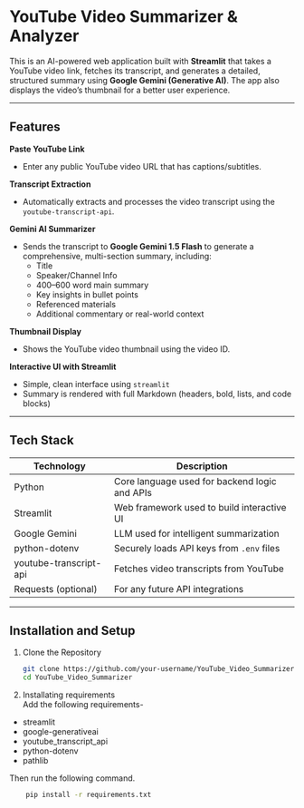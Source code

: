 # YouTube Video Summarizer & Analyzer

This is an AI-powered web application built with **Streamlit** that takes a YouTube video link, fetches its transcript, and generates a detailed, structured summary using **Google Gemini (Generative AI)**. The app also displays the video’s thumbnail for a better user experience.

---


## Features

**Paste YouTube Link**  
- Enter any public YouTube video URL that has captions/subtitles.

**Transcript Extraction**  
- Automatically extracts and processes the video transcript using the `youtube-transcript-api`.

**Gemini AI Summarizer**  
- Sends the transcript to **Google Gemini 1.5 Flash** to generate a comprehensive, multi-section summary, including:
  - Title
  - Speaker/Channel Info
  - 400–600 word main summary
  - Key insights in bullet points
  - Referenced materials
  - Additional commentary or real-world context

**Thumbnail Display**  
- Shows the YouTube video thumbnail using the video ID.

**Interactive UI with Streamlit**  
- Simple, clean interface using `streamlit`
- Summary is rendered with full Markdown (headers, bold, lists, and code blocks)

---

## Tech Stack

| Technology         | Description                                           |
|--------------------|-------------------------------------------------------|
| Python             | Core language used for backend logic and APIs        |
| Streamlit          | Web framework used to build interactive UI           |
| Google Gemini      | LLM used for intelligent summarization               |
| python-dotenv      | Securely loads API keys from `.env` files            |
| youtube-transcript-api | Fetches video transcripts from YouTube         |
| Requests (optional)| For any future API integrations                      |

---

## Installation and Setup

1. Clone the Repository
   ```bash
   git clone https://github.com/your-username/YouTube_Video_Summarizer.git
   cd YouTube_Video_Summarizer
   
2. Installating requirements  
Add the following requirements-
- streamlit
- google-generativeai
- youtube_transcript_api
- python-dotenv
- pathlib

Then run the following command.
 ```bash
     pip install -r requirements.txt


